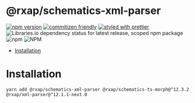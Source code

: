 @rxap/schematics-xml-parser
======

[![npm version](https://img.shields.io/npm/v/@rxap/schematics-xml-parser?style=flat-square)](https://www.npmjs.com/package/@rxap/schematics-xml-parser)
[![commitizen friendly](https://img.shields.io/badge/commitizen-friendly-brightgreen.svg?style=flat-square)](https://commitizen.github.io/cz-cli/)
[![styled with prettier](https://img.shields.io/badge/styled_with-prettier-ff69b4.svg?style=flat-square)](https://github.com/prettier/prettier)
![Libraries.io dependency status for latest release, scoped npm package](https://img.shields.io/librariesio/release/npm/@rxap/schematics-xml-parser)
![npm](https://img.shields.io/npm/dm/@rxap/schematics-xml-parser)
![NPM](https://img.shields.io/npm/l/@rxap/schematics-xml-parser)

> 

- [Installation](#installation)

# Installation

```
yarn add @rxap/schematics-xml-parser @rxap/schematics-ts-morph@^12.3.2 @rxap/xml-parser@^12.1.1-next.0
```

